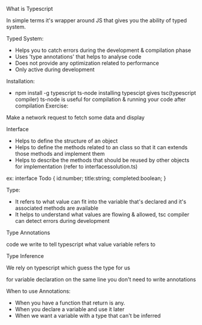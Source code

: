 What is Typescript

In simple terms it's wrapper around JS that gives you the ability of typed system.

Typed System:

- Helps you to catch errors during the development & compilation phase
- Uses 'type annotations' that helps to analyse code
- Does not provide any optimization related to performance
- Only active during development

Installation:

- npm install -g typescript ts-node
  installing typescipt gives tsc(typescript compiler)
  ts-node is useful for compilation & running your code after compilation
  Exercise:

Make a network request to fetch some data and display

Interface

- Helps to define the structure of an object
- Helps to define the methods related to an class so that it can extends those methods and implement them
- Helps to describe the methods that should be reused by other objects for implementation (refer to interfacessolution.ts)

ex:
interface Todo {
id:number;
title:string;
completed:boolean;
}

Type:

- It refers to what value can fit into the variable that's declared and it's associated methods are available
- It helps to understand what values are flowing & allowed, tsc compiler can detect errors during development

Type Annotations

code we write to tell typescript what value variable refers to

Type Inference

We rely on typescript which guess the type for us

for variable declaration on the same line you don't need to write annotations

When to use Annotations:

- When you have a function that return is any.
- When you declare a variable and use it later
- When we want a variable with a type that can't be inferred
